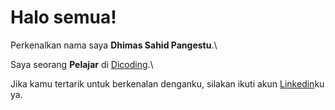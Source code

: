 # Halo semua! 

Perkenalkan nama saya **Dhimas Sahid Pangestu**.\

Saya seorang **Pelajar** di [Dicoding](https://www.dicoding.com/).\

Jika kamu tertarik untuk berkenalan denganku, silakan ikuti akun [Linkedin](https://www.linkedin.com/in/dhimassahidpangestu/)ku ya.
